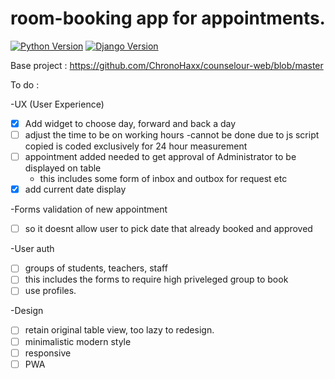 # room-booking app for appointments.

[![Python Version](https://img.shields.io/badge/python-3.7-brightgreen.svg)](https://python.org)
[![Django Version](https://img.shields.io/badge/django-2.2.1-brightgreen.svg)](https://djangoproject.com)

Base project : https://github.com/ChronoHaxx/counselour-web/blob/master

To do :

-UX (User Experience)
  - [X] Add widget to choose day, forward and back a day
  - [ ] adjust the time to be on working hours 
    -cannot be done due to js script copied is coded exclusively for 24 hour measurement
  - [ ] appointment added needed to get approval of Administrator to be displayed on table
    - this includes some form of inbox and outbox for request etc
  - [X] add current date display 

-Forms validation of new appointment
  - [ ] so it doesnt allow user to pick date that already booked and approved

-User auth
  - [ ] groups of students, teachers, staff 
  - [ ] this includes the forms to require high priveleged group to book 
  - [ ] use profiles.

-Design
  - [ ] retain original table view, too lazy to redesign.
  - [ ] minimalistic modern style 
  - [ ] responsive 
  - [ ] PWA
